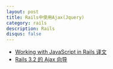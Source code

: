 ```yaml
---
layout: post
title: Rails中使用Ajax(Jquery)
category: rails
description: Rails
disqus: false
---
```


* [Working with JavaScript in Rails 译文](https://ruby-china.org/topics/16749)
* [Rails 3.2 的 Ajax 向导](http://chloerei.com/2012/04/21/rails-3-2-ajax-guide/)